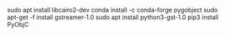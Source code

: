 sudo apt install libcairo2-dev
conda install -c conda-forge pygobject
sudo apt-get -f install  gstreamer-1.0
sudo apt install python3-gst-1.0
pip3 install PyObjC

